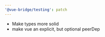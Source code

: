```yaml
---
'@vue-bridge/testing': patch
---
```


- Make types more solid
- make vue an explicit, but optional peerDep
